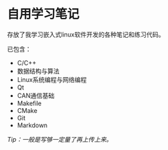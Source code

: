# 自用学习笔记

存放了我学习嵌入式linux软件开发的各种笔记和练习代码。

已包含：

- C/C++
- 数据结构与算法
- Linux系统编程与网络编程
- Qt
- CAN通信基础
- Makefile
- CMake
- Git
- Markdown

*Tip：一般是写够一定量了再上传上来。*
